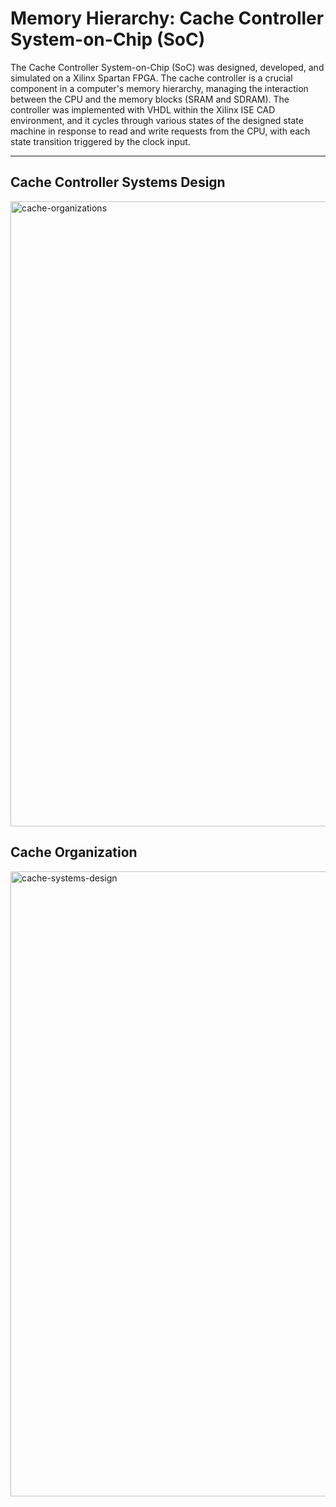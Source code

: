 # Memory Hierarchy: Cache Controller System-on-Chip (SoC)

The Cache Controller System-on-Chip (SoC) was designed, developed, and simulated on a Xilinx Spartan FPGA. The cache controller is a crucial component in a computer's memory hierarchy, managing the interaction between the CPU and the memory blocks (SRAM and SDRAM). The controller was implemented with VHDL within the Xilinx ISE CAD environment, and it cycles through various states of the designed state machine in response to read and write requests from the CPU, with each state transition triggered by the clock input.

---

## Cache Controller Systems Design
<img src="https://github.com/janakan2466/cache-controller/assets/72175053/270e80e7-2c6a-413b-a33d-2c02a1d80063)" alt="cache-organizations" width="1000">

## Cache Organization
<img src="https://github.com/janakan2466/cache-controller/assets/72175053/c1103713-a228-43c7-b6e4-3054ef42669d" alt="cache-systems-design" width="1000">

